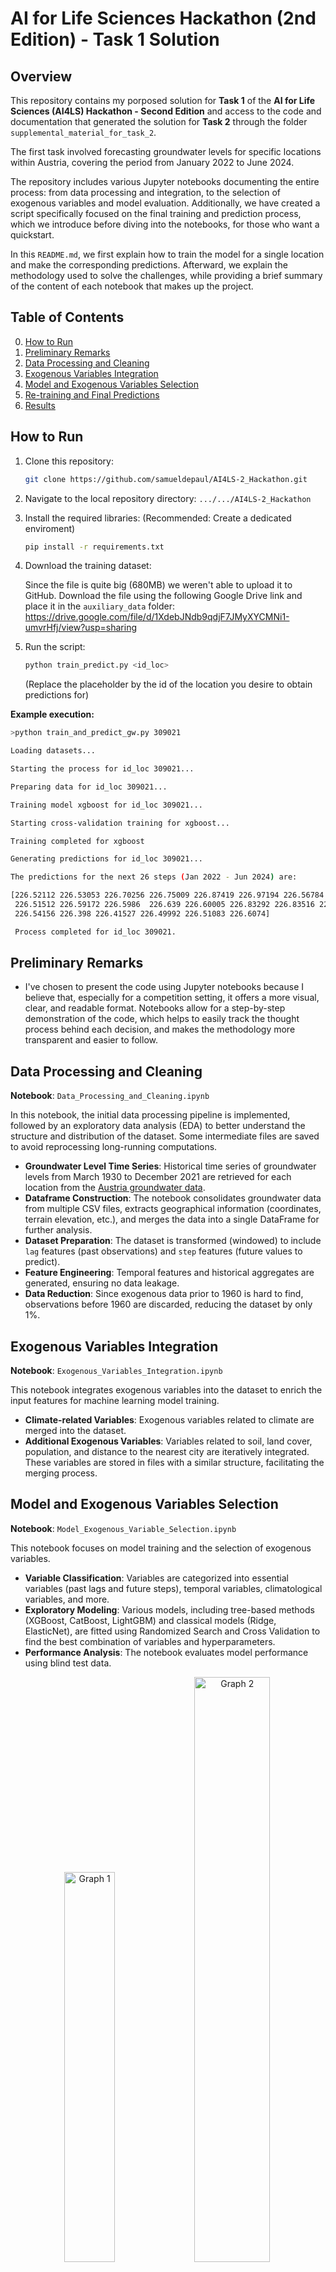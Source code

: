 # AI for Life Sciences Hackathon (2nd Edition) - Task 1 Solution

## Overview

This repository contains my porposed solution for **Task 1** of the **AI for Life Sciences (AI4LS) Hackathon - Second Edition** and access to the code and documentation that generated the solution for **Task 2** through the folder `supplemental_material_for_task_2`. 

The first task involved forecasting groundwater levels for specific locations within Austria, covering the period from January 2022 to June 2024.

The repository includes various Jupyter notebooks documenting the entire process: from data processing and integration, to the selection of exogenous variables and model evaluation. Additionally, we have created a script specifically focused on the final training and prediction process, which we introduce before diving into the notebooks, for those who want a quickstart.

In this `README.md`, we first explain how to train the model for a single location and make the corresponding predictions. Afterward, we explain the methodology used to solve the challenges, while providing a brief summary of the content of each notebook that makes up the project.


## Table of Contents

0. [How to Run](#how-to-run)
1. [Preliminary Remarks](#preliminary-remarks)
2. [Data Processing and Cleaning](#data-processing-and-cleaning)
4. [Exogenous Variables Integration](#exogenous-variables-integration)
5. [Model and Exogenous Variables Selection](#model-and-exogenous-variables-selection)
6. [Re-training and Final Predictions](#re-training-and-final-predictions)
7. [Results](#results)

## How to Run

1. Clone this repository:
   ```bash
   git clone https://github.com/samueldepaul/AI4LS-2_Hackathon.git

2. Navigate to the local repository directory:
   `.../.../AI4LS-2_Hackathon`

3. Install the required libraries: (Recommended: Create a dedicated enviroment)
   ```bash
   pip install -r requirements.txt
   
4. Download the training dataset:
   
   Since the file is quite big (680MB) we weren't able to upload it to GitHub. Download the file using the following Google Drive link and place it in the `auxiliary_data` folder: https://drive.google.com/file/d/1XdebJNdb9qdjF7JMyXYCMNi1-umvrHfj/view?usp=sharing

5. Run the script:
   ```bash
   python train_predict.py <id_loc>
   ```
   (Replace the placeholder by the id of the location you desire to obtain predictions for)

**Example execution:**
```bash
>python train_and_predict_gw.py 309021

Loading datasets...

Starting the process for id_loc 309021...

Preparing data for id_loc 309021...

Training model xgboost for id_loc 309021...

Starting cross-validation training for xgboost...

Training completed for xgboost

Generating predictions for id_loc 309021...

The predictions for the next 26 steps (Jan 2022 - Jun 2024) are:

[226.52112 226.53053 226.70256 226.75009 226.87419 226.97194 226.56784 226.42398 226.46431 226.5989
 226.51512 226.59172 226.5986  226.639 226.60005 226.83292 226.83516 227.03792 226.79814 226.54314
 226.54156 226.398 226.41527 226.49992 226.51083 226.6074]

 Process completed for id_loc 309021.  
```

## Preliminary Remarks
- I've chosen to present the code using Jupyter notebooks because I believe that, especially for a competition setting, it offers a more visual, clear, and readable format. Notebooks allow for a step-by-step demonstration of the code, which helps to easily track the thought process behind each decision, and makes the methodology more transparent and easier to follow.

## Data Processing and Cleaning

**Notebook**: `Data_Processing_and_Cleaning.ipynb`

In this notebook, the initial data processing pipeline is implemented, followed by an exploratory data analysis (EDA) to better understand the structure and distribution of the dataset. Some intermediate files are saved to avoid reprocessing long-running computations.

- **Groundwater Level Time Series**: Historical time series of groundwater levels from March 1930 to December 2021 are retrieved for each location from the [Austria groundwater data](https://ehyd.gv.at/).
- **Dataframe Construction**: The notebook consolidates groundwater data from multiple CSV files, extracts geographical information (coordinates, terrain elevation, etc.), and merges the data into a single DataFrame for further analysis.
- **Dataset Preparation**: The dataset is transformed (windowed) to include `lag` features (past observations) and `step` features (future values to predict).
- **Feature Engineering**: Temporal features and historical aggregates are generated, ensuring no data leakage.
- **Data Reduction**: Since exogenous data prior to 1960 is hard to find, observations before 1960 are discarded, reducing the dataset by only 1%.

## Exogenous Variables Integration

**Notebook**: `Exogenous_Variables_Integration.ipynb`

This notebook integrates exogenous variables into the dataset to enrich the input features for machine learning model training. 

- **Climate-related Variables**: Exogenous variables related to climate are merged into the dataset.
- **Additional Exogenous Variables**: Variables related to soil, land cover, population, and distance to the nearest city are iteratively integrated. These variables are stored in files with a similar structure, facilitating the merging process.

## Model and Exogenous Variables Selection

**Notebook**: `Model_Exogenous_Variable_Selection.ipynb`

This notebook focuses on model training and the selection of exogenous variables.

- **Variable Classification**: Variables are categorized into essential variables (past lags and future steps), temporal variables, climatological variables, and more.
- **Exploratory Modeling**: Various models, including tree-based methods (XGBoost, CatBoost, LightGBM) and classical models (Ridge, ElasticNet), are fitted using Randomized Search and Cross Validation to find the best combination of variables and hyperparameters.
- **Performance Analysis**: The notebook evaluates model performance using blind test data.

<p align="center">
  <img src="misc/graph_1.png" alt="Graph 1" width="40%" />
  <img src="misc/graph_2.png" alt="Graph 2" width="49%" />
</p>

|                           |                                                                                                   | Mean SMAPE | SMAPE Std. Dev. | SMPAE Q1 | SMAPE Q2 | SMAPE Q3 |
|---------------------------|---------------------------------------------------------------------------------------------------|------------|-----------------|----------|----------|----------|
|    Baseline Predictions   | Baseline 1 (Constant previous month)                                                              |   0.1725   |      0.1643     |  0.0702  |  0.1244  |  0.2182  |
|                           | Baseline 2 (Constant average last 4y)                                                             |   0.1651   |      0.1614     |  0.0661  |  0.1174  |  0.2137  |
|                           | Baseline 3 (Value 2y ago)                                                                         |   0.1859   |      0.1719     |  0.0759  |  0.1386  |  0.2401  |
|                           | Baseline 4 (Average of lags 24, 36 and 48)                                                        |   0.1700   |      0.1656     |  0.0674  |  0.1219  |  0.2189  |
| Trained model Predictions | Lags only                                                                                         |   0.0898   |      0.0655     |  0.0464  |  0.0732  |  0.1173  |
|                           | Lags +  Hisoric aggregates                                                                        |   0.0766   |      0.0556     |  0.0408  |  0.0623  |  0.0994  |
|                           | Lags +  Historic aggregates + Geographical and climate variables                                  |   0.0786   |      0.0568     |  0.0424  |  0.0647  |  0.1023  |
|                           | Lags + Historic aggregates + Geographical and climate variables +  Soil and demographic variables |   0.0759   |      0.0550     |  0.0413  |  0.0609  |  0.0986  |
|                           | Combined                                                                                          |   0.0751   |      0.0548     |  0.0406  |  0.0608  |   0.978  | 

*Metrics calculated on a generated blind test.


- It was observed that models with the largest feature sets perform the best for many locations, but no clear variable set emerged as consistently superior.
- **Combined Approach**: Based on performance, a combined approach is adopted: each location is predicted using the model, hyperparameters and set of features that perform best for that location.

## Re-training and Final Predictions

**Notebook**: `Re-train_and_Make_Predictions.ipynb`

This final notebook re-trains the models with the best-performing hyperparameters and makes predictions for each location. 

- **Best Models and Hyperparameters**: The best models and their configurations are loaded from a JSON file. 
- **Final Predictions**: The code pipeline handles memory constraints and dynamically selects the best model for each location, making predictions that are uploaded to the Taikai platform.

## Results
We cannot directly compare the results from the final models, but we can visualize how they look in relation to the rest of the time series:

<p align="center">
  <img src="misc/pred_1.PNG" alt="Prediction 1" width="45%" />
  <img src="misc/pred_2.PNG" alt="Prediction 2" width="45%" />
</p>
<p align="center">
  <img src="misc/pred_3.PNG" alt="Prediction 3" width="45%" />
  <img src="misc/pred_4.PNG" alt="Prediction 4" width="45%" />
</p>

We don't know how accurate they will be, but they certainly look promising!
